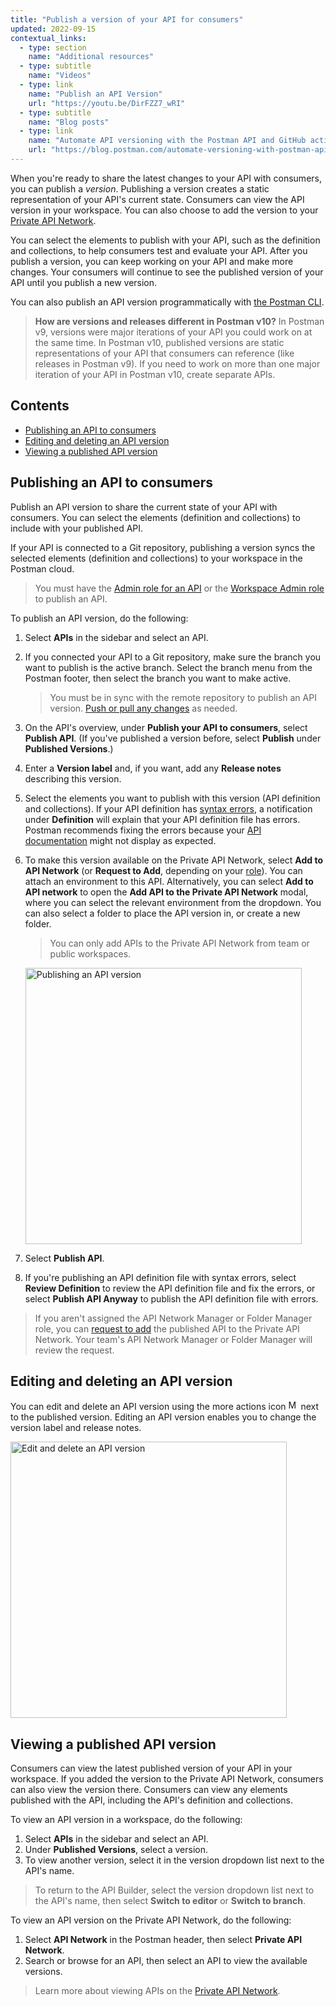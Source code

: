 ```yaml
---
title: "Publish a version of your API for consumers"
updated: 2022-09-15
contextual_links:
  - type: section
    name: "Additional resources"
  - type: subtitle
    name: "Videos"
  - type: link
    name: "Publish an API Version"
    url: "https://youtu.be/DirFZZ7_wRI"
  - type: subtitle
    name: "Blog posts"
  - type: link
    name: "Automate API versioning with the Postman API and GitHub actions"
    url: "https://blog.postman.com/automate-versioning-with-postman-api-github-actions/"
---
```


When you're ready to share the latest changes to your API with consumers, you can publish a _version_. Publishing a version creates a static representation of your API's current state. Consumers can view the API version in your workspace. You can also choose to add the version to your [Private API Network](/docs/collaborating-in-postman/private-api-network/adding-private-network/).

You can select the elements to publish with your API, such as the definition and collections, to help consumers test and evaluate your API. After you publish a version, you can keep working on your API and make more changes. Your consumers will continue to see the published version of your API until you publish a new version.

You can also publish an API version programmatically with [the Postman CLI](/docs/postman-cli/postman-cli-options/#publishing-an-api-version).

> **How are versions and releases different in Postman v10?** In Postman v9, versions were major iterations of your API you could work on at the same time. In Postman v10, published versions are static representations of your API that consumers can reference (like releases in Postman v9). If you need to work on more than one major iteration of your API in Postman v10, create separate APIs.

## Contents

* [Publishing an API to consumers](#publishing-an-api-to-consumers)
* [Editing and deleting an API version](#editing-and-deleting-an-api-version)
* [Viewing a published API version](#viewing-a-published-api-version)

## Publishing an API to consumers

Publish an API version to share the current state of your API with consumers. You can select the elements (definition and collections) to include with your published API.

If your API is connected to a Git repository, publishing a version syncs the selected elements (definition and collections) to your workspace in the Postman cloud.

> You must have the [Admin role for an API](/docs/collaborating-in-postman/roles-and-permissions/#api-roles) or the [Workspace Admin role](/docs/collaborating-in-postman/roles-and-permissions/#workspace-roles) to publish an API.

To publish an API version, do the following:

1. Select **APIs** in the sidebar and select an API.
1. If you connected your API to a Git repository, make sure the branch you want to publish is the active branch. Select the branch menu from the Postman footer, then select the branch you want to make active.

    > You must be in sync with the remote repository to publish an API version. [Push or pull any changes](/docs/designing-and-developing-your-api/versioning-an-api/managing-git-changes/#pushing-and-pulling-changes) as needed.

1. On the API's overview, under **Publish your API to consumers**, select **Publish API**. (If you've published a version before, select **Publish** under **Published Versions**.)
1. Enter a **Version label** and, if you want, add any **Release notes** describing this version.
1. Select the elements you want to publish with this version (API definition and collections). If your API definition has [syntax errors](/docs/designing-and-developing-your-api/developing-an-api/validating-elements-against-schema/#viewing-syntax-errors-in-your-api-definition), a notification under **Definition** will explain that your API definition file has errors. Postman recommends fixing the errors because your [API documentation](/docs/publishing-your-api/documenting-your-api/) might not display as expected.
1. To make this version available on the Private API Network, select **Add to API Network** (or **Request to Add**, depending on your [role](/docs/collaborating-in-postman/roles-and-permissions/#team-roles)). You can attach an environment to this API. Alternatively, you can select **Add to API network** to open the **Add API to the Private API Network** modal, where you can select the relevant environment from the dropdown. You can also select a folder to place the API version in, or create a new folder.

    > You can only add APIs to the Private API Network from team or public workspaces.

   <img alt="Publishing an API version" src="https://assets.postman.com/postman-docs/v10/api-builder-publish-v10-3.jpg" width="442px" />

1. Select **Publish API**.
1. If you're publishing an API definition file with syntax errors, select **Review Definition** to review the API definition file and fix the errors, or select **Publish API Anyway** to publish the API definition file with errors.

> If you aren't assigned the API Network Manager or Folder Manager role, you can [request to add](/docs/collaborating-in-postman/private-api-network/private-network-requests/#requesting-to-add-elements) the published API to the Private API Network. Your team's API Network Manager or Folder Manager will review the request.

## Editing and deleting an API version

You can edit and delete an API version using the more actions icon <img alt="More actions icon" src="https://assets.postman.com/postman-docs/icon-more-actions-v9.jpg#icon" width="16px"> next to the published version. Editing an API version enables you to change the version label and release notes.

<img alt="Edit and delete an API version" src="https://assets.postman.com/postman-docs/v10/published-api-version-actions-v10.jpg" width="442px" />

## Viewing a published API version

Consumers can view the latest published version of your API in your workspace. If you added the version to the Private API Network, consumers can also view the version there. Consumers can view any elements published with the API, including the API's definition and collections.

To view an API version in a workspace, do the following:

1. Select **APIs** in the sidebar and select an API.
1. Under **Published Versions**, select a version.
1. To view another version, select it in the version dropdown list next to the API's name.

> To return to the API Builder, select the version dropdown list next to the API's name, then select **Switch to editor** or **Switch to branch**.

To view an API version on the Private API Network, do the following:

1. Select **API Network** in the Postman header, then select **Private API Network**.
1. Search or browse for an API, then select an API to view the available versions.

> Learn more about viewing APIs on the [Private API Network](/docs/collaborating-in-postman/private-api-network/adding-private-network/).
